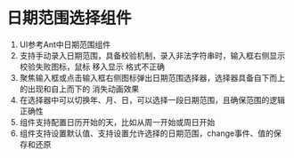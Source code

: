 # 日期范围选择组件

1. UI参考Ant中日期范围组件
2. 支持手动录入日期范围，具备校验机制，录入非法字符串时，输入框右侧显示校验失败图标，鼠标
移入显示 格式不正确
3. 聚焦输入框或点击输入框右侧图标弹出日期范围选择器，选择器具备自下而上的出现和自上而下的
消失动画效果
4. 在选择器中可以切换年、月、日，可以选择一段日期范围，且确保范围的逻辑正确性
5. 组件支持配置日历开始的天，比如从周一开始或周日开始
6. 组件支持设置默认值、支持设置允许选择的日期范围，change事件、值的保存和还原